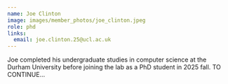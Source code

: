 ```yaml
---
name: Joe Clinton
image: images/member_photos/joe_clinton.jpeg
role: phd
links:
  email: joe.clinton.25@ucl.ac.uk
---
```


Joe completed his undergraduate studies in computer science at the Durham University before joining the lab as a PhD student in 2025 fall. TO CONTINUE...
